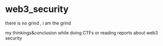 # web3_security

there is no grind , i am the grind

my thinkings&conclusion while doing CTFs or reading reports about web3 security
